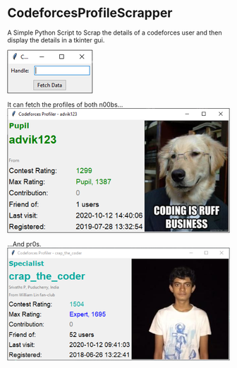 # CodeforcesProfileScrapper

A Simple Python Script to Scrap the details of a codeforces user and then display the details in a tkinter gui.

<img src="1.png">

It can fetch the profiles of both n00bs...  
<img src="2.png">

...And pr0s.  
<img src="3.png">
